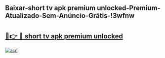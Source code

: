 
## Baixar-short tv apk premium unlocked-Premium-Atualizado-Sem-Anúncio-Grátis-!3wfnw

# <h2><a href="https://andorid.site?title=short_tv_apk_premium_unlocked&ref=27">🔗👉 🔴 short tv apk premium unlocked</a></h2>

[![acn](https://github.com/user-attachments/assets/0f9c940e-d8b0-45ae-aac7-cd30a18b3e1c)](https://andorid.site?title=short_tv_apk_premium_unlocked&ref=27)

